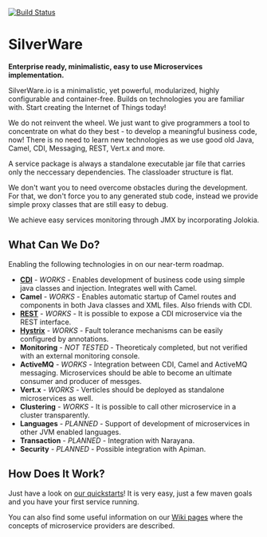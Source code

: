 [![Build Status][Travis badge]][Travis build]

[Travis badge]: https://travis-ci.org/SilverThings/SilverWare.svg?branch=devel
[Travis build]: https://travis-ci.org/SilverThings/SilverWare

# SilverWare

__Enterprise ready, minimalistic, easy to use Microservices implementation.__

SilverWare.io is a minimalistic, yet powerful, modularized, highly configurable and container-free. Builds on technologies you are familiar with. Start creating the Internet of Things today! 

We do not reinvent the wheel. We just want to give programmers a tool to concentrate on what do they best - to develop a meaningful business code, now!
There is no need to learn new technologies as we use good old Java, Camel, CDI, Messaging, REST, Vert.x and more.

A service package is always a standalone executable jar file that carries only the neccessary dependencies. The classloader structure is flat.

We don't want you to need overcome obstacles during the development. For that, we don't force you to any generated stub code, instead we provide simple proxy classes
that are still easy to debug.

We achieve easy services monitoring through JMX by incorporating Jolokia.

## What Can We Do?

Enabling the following technologies in on our near-term roadmap. 

* [__CDI__](https://github.com/SilverThings/SilverWare/wiki/CDI-Microservice-Provider) - _WORKS_ - Enables development of business code using simple java classes and injection. Integrates well with Camel.
* __Camel__ - _WORKS_ - Enables automatic startup of Camel routes and components in both Java classes and XML files. Also friends with CDI.
* [__REST__](https://github.com/SilverThings/SilverWare/wiki/http-server-microservice-provider) - _WORKS_ - It is possible to expose a CDI microservice via the REST interface.
* [__Hystrix__](https://github.com/SilverThings/SilverWare/wiki/Hystrix-Microservice-Provider) - _WORKS_ - Fault tolerance mechanisms can be easily configured by annotations.
* __Monitoring__ - _NOT TESTED_ - Theoreticaly completed, but not verified with an external monitoring console.
* __ActiveMQ__ - _WORKS_ - Integration between CDI, Camel and ActiveMQ messaging. Microservices should be able to become an ultimate consumer and 
  producer of messges.
* __Vert.x__ - _WORKS_ - Verticles should be deployed as standalone microservices as well.
* __Clustering__ - _WORKS_ - It is possible to call other microservice in a cluster transparently. 
* __Languages__ - _PLANNED_ - Support of development of microservices in other JVM enabled languages.
* __Transaction__ - _PLANNED_ - Integration with Narayana.
* __Security__ - _PLANNED_ - Possible integration with Apiman.

## How Does It Work?

Just have a look on [our quickstarts](https://github.com/SilverThings/SilverWare-Demos)! It is very easy, just a few maven goals and you have your first service running.

You can also find some useful information on our [Wiki pages](https://github.com/SilverThings/SilverWare/wiki) where the concepts of microservice providers are described.
